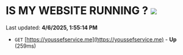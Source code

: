 # IS MY WEBSITE RUNNING ? [![](https://img.shields.io/static/v1?label=Sponsor&message=%E2%9D%A4&logo=GitHub&color=%23fe8e86)](https://github.com/sponsors/Youssef-Lehmam)

Last updated: **4/6/2025, 1:55:14 PM**

- `GET` [https://youssefservice.me](https://youssefservice.me) - **Up** (259ms)

